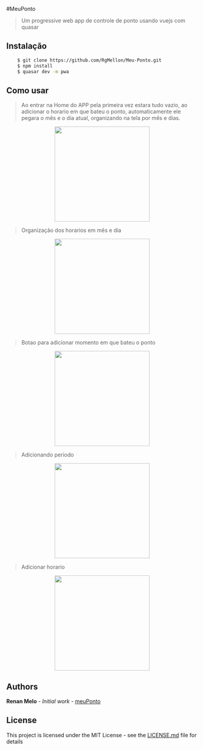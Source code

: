 #MeuPonto

> Um progressive web app de controle de ponto
> usando vuejs com quasar

## Instalação
  ```sh
      $ git clone https://github.com/RgMellon/Meu-Ponto.git
      $ npm install
      $ quasar dev -m pwa
  ```

## Como usar
 > Ao entrar na Home do APP pela primeira vez
> estara tudo vazio, ao adicionar o horario
> em que bateu o ponto, automaticamente ele pegara
> o mês e o dia atual, organizando na tela por mês e dias.

<p align="center">
  <img width="250"  src="https://user-images.githubusercontent.com/29661994/41467234-0e1b6a04-707c-11e8-88a1-3d72c1baa9ff.jpg">
</p>

> Organização dos horarios em mês e dia
<p align="center">
  <img width="250"  src="https://user-images.githubusercontent.com/29661994/41478136-06e6dc70-709d-11e8-9f0b-f6d1e6cdd440.png">
</p>

> Botao para adicionar momento em que bateu o ponto

<p align="center">
  <img width="250"  src="https://user-images.githubusercontent.com/29661994/41481257-a398fad0-70a7-11e8-8174-736360eeea53.png">
</p>

> Adicionando periodo

<p align="center">
  <img width="250"  src="https://user-images.githubusercontent.com/29661994/41481283-b2e8238a-70a7-11e8-9aa3-ca60ff234464.png">
</p>

> Adicionar horario

<p align="center">
  <img width="250"  src="https://user-images.githubusercontent.com/29661994/41481301-c46f14a6-70a7-11e8-9240-99360a87ca9a.png">
</p>


## Authors

**Renan Melo** - *Initial work* - [meuPonto](https://github.com/RgMellon/Meu-Ponto)

## License

This project is licensed under the MIT License - see the [LICENSE.md](LICENSE.md) file for details
